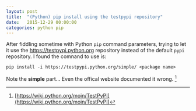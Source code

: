 ```yaml
---
layout: post
title:  "(Python) pip install using the testpypi repository"
date:   2015-12-29 00:00:00
categories: python pip
---
```


After fiddling sometime with Python `pip` command parameters, trying to let it use the https://testpypi.python.org repository instead of the default `pypi` repository. I found the comnand to use is:

`pip install -i https://testpypi.python.org/simple/ <package name>`

Note the **simple** part... Even the offical website documented it wrong. [^1]

[^1]: [https://wiki.python.org/moin/TestPyPI](https://wiki.python.org/moin/TestPyPI)
